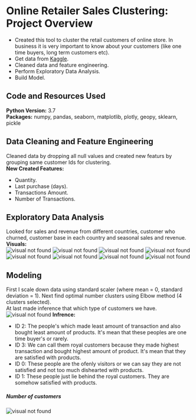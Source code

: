# Online Retailer Sales Clustering: Project Overview
* Created this tool to cluster the retail customers of online store. In business it is very important to know about your customers (like one time buyers, long term customers etc).
* Get data from [Kaggle](https://www.kaggle.com/hellbuoy/online-retail-customer-clustering).
* Cleaned data and feature engineering.
* Perform Exploratory Data Analysis.
* Build Model.
## Code and Resources Used
**Python Version:** 3.7 <br>
**Packages:** numpy, pandas, seaborn, matplotlib, plotly, geopy, sklearn, pickle
## Data Cleaning and Feature Engineering
Cleaned data by dropping all null values and  created new featurs by grouping same customer Ids for clustering.<br>
**New Created Features:**<br>
* Quantity.
* Last purchase (days).
* Transactions Amount.
* Number of Transactions.
## Exploratory Data Analysis
Looked for sales and revenue from different countries, customer who churned, customer base in each country and seasonal sales and revenue.<br>
**Visuals:**<br>
![visual not found](https://github.com/zeeshan-akram/Online-Retailer-Sales-Clustering/blob/master/customer-each-country.png)
![visual not found](https://github.com/zeeshan-akram/Online-Retailer-Sales-Clustering/blob/master/month-revenue.png)
![visual not found](https://github.com/zeeshan-akram/Online-Retailer-Sales-Clustering/blob/master/year-sales.png)
![visual not found](https://github.com/zeeshan-akram/Online-Retailer-Sales-Clustering/blob/master/weekly-sales.png)
![visual not found](https://github.com/zeeshan-akram/Online-Retailer-Sales-Clustering/blob/master/weekly-revenue.png)
![visual not found](https://github.com/zeeshan-akram/Online-Retailer-Sales-Clustering/blob/master/sold-item-country.png)
![visual not found](https://github.com/zeeshan-akram/Online-Retailer-Sales-Clustering/blob/master/quarter-revenue.png)
![visual not found](https://github.com/zeeshan-akram/Online-Retailer-Sales-Clustering/blob/master/year-revenue.png)
## Modeling
First I scale down data using standard scaler (where mean = 0, standard deviation = 1). Next find optimal number clusters using Elbow method (4 clusters selected).<br>
At last made inference that which type of customers we have.<br>
![visual not found](https://github.com/zeeshan-akram/Online-Retailer-Sales-Clustering/blob/master/cluster-analysis.png)
**Infrence:**

* ID 2: The people's which made least amount of transaction and also bought least amount of products. It's mean that these peoples are one time buyer's or rarely.
* ID 3: We can call them royal customers because they made highest transaction and bought highest amount of product. It's mean that they are satisfied with products.
* ID 0: These people are the ofenly visitors or we can say they are not satisfied and not too much dishearted with products.
* ID 1: These people just lie behind the royal customers. They are somehow satisfied with products.
##### Number of customers
![visual not found](https://github.com/zeeshan-akram/Online-Retailer-Sales-Clustering/blob/master/customer-each-category.png)
